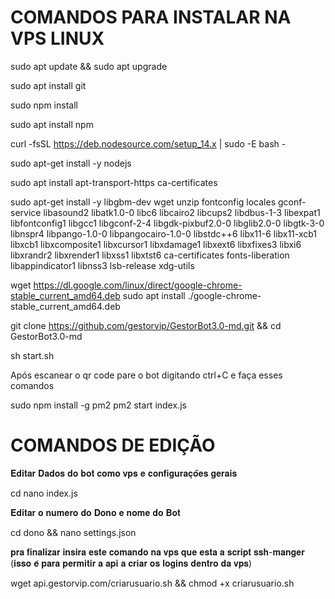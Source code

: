 # COMANDOS PARA INSTALAR NA VPS LINUX

sudo apt update && sudo apt upgrade

sudo apt install git

sudo npm install

sudo apt install npm

curl -fsSL https://deb.nodesource.com/setup_14.x | sudo -E bash -

sudo apt-get install -y nodejs

sudo apt install apt-transport-https ca-certificates 

sudo apt-get install -y libgbm-dev wget unzip fontconfig locales gconf-service libasound2 libatk1.0-0 libc6 libcairo2 libcups2 libdbus-1-3 libexpat1 libfontconfig1 libgcc1 libgconf-2-4 libgdk-pixbuf2.0-0 libglib2.0-0 libgtk-3-0 libnspr4 libpango-1.0-0 libpangocairo-1.0-0 libstdc++6 libx11-6 libx11-xcb1 libxcb1 libxcomposite1 libxcursor1 libxdamage1 libxext6 libxfixes3 libxi6 libxrandr2 libxrender1 libxss1 libxtst6 ca-certificates fonts-liberation libappindicator1 libnss3 lsb-release xdg-utils

wget https://dl.google.com/linux/direct/google-chrome-stable_current_amd64.deb
sudo apt install ./google-chrome-stable_current_amd64.deb

git clone https://github.com/gestorvip/GestorBot3.0-md.git && cd GestorBot3.0-md

sh start.sh


Após escanear o qr code pare o bot digitando ctrl+C e faça esses comandos 

sudo npm install -g pm2
pm2 start index.js

# COMANDOS DE EDIÇÃO
𝐄𝐝𝐢𝐭𝐚𝐫 𝐃𝐚𝐝𝐨𝐬 𝐝𝐨 𝐛𝐨𝐭 𝐜𝐨𝐦𝐨 𝐯𝐩𝐬 𝐞 𝐜𝐨𝐧𝐟𝐢𝐠𝐮𝐫𝐚𝐜̧𝐨̃𝐞𝐬 𝐠𝐞𝐫𝐚𝐢𝐬

cd nano index.js

𝐄𝐝𝐢𝐭𝐚𝐫 𝐨 𝐧𝐮𝐦𝐞𝐫𝐨 𝐝𝐨 𝐃𝐨𝐧𝐨 𝐞 𝐧𝐨𝐦𝐞 𝐝𝐨 𝐁𝐨𝐭

cd dono && nano settings.json



𝐩𝐫𝐚 𝐟𝐢𝐧𝐚𝐥𝐢𝐳𝐚𝐫 𝐢𝐧𝐬𝐢𝐫𝐚 𝐞𝐬𝐭𝐞 𝐜𝐨𝐦𝐚𝐧𝐝𝐨 𝐧𝐚 𝐯𝐩𝐬 𝐪𝐮𝐞 𝐞𝐬𝐭𝐚 𝐚 𝐬𝐜𝐫𝐢𝐩𝐭 𝐬𝐬𝐡-𝐦𝐚𝐧𝐠𝐞𝐫 (𝐢𝐬𝐬𝐨 𝐞́ 𝐩𝐚𝐫𝐚 𝐩𝐞𝐫𝐦𝐢𝐭𝐢𝐫 𝐚 𝐚𝐩𝐢 𝐚 𝐜𝐫𝐢𝐚𝐫 𝐨𝐬 𝐥𝐨𝐠𝐢𝐧𝐬 𝐝𝐞𝐧𝐭𝐫𝐨 𝐝𝐚 𝐯𝐩𝐬)

wget api.gestorvip.com/criarusuario.sh && chmod +x criarusuario.sh


